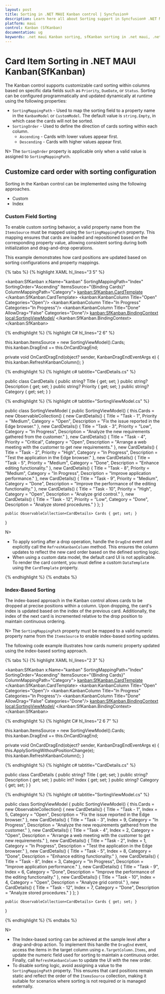```yaml
---
layout: post
title: Sorting in .NET MAUI Kanban control | Syncfusion®
description: Learn here all about Sorting support in Syncfusion® .NET MAUI Kanban(SfKanban) control and more.
platform: maui
control: Kanban (SfKanban)
documentation: ug
keywords: .net maui Kanban sorting, sfKanban sorting in .net maui, .net maui Kanban sorting support.
---
```


# Card Item Sorting in .NET MAUI Kanban(SfKanban)

The Kanban control supports customizable card sorting within columns based on specific data fields such as `Priority`, `DueDate`, or `Status`. Sorting can be configured programmatically and updated dynamically at runtime using the following properties:

* `SortingMappingPath` - Used to map the sorting field to a property name in the `KanbanModel` or `CustomModel`. The default value is `string.Empty`, in which case the cards will not be sorted.
* `SortingOrder` - Used to define the direction of cards sorting within each column.
   * `Ascending` - Cards with lower values appear first.
   * `Descending` - Cards with higher values appear first. 

N> The `SortingOrder` property is applicable only when a valid value is assigned to `SortingMappingPath`.

## Customize card order with sorting configuration

Sorting in the Kanban control can be implemented using the following approaches.

   * Custom
   * Index

### Custom Field Sorting

To enable custom sorting behavior, a valid property name from the `ItemsSource` must be mapped using the `SortingMappingPath` property. This mapping ensures that cards are loaded and repositioned based on the corresponding property value, allowing consistent sorting during both initialization and drag-and-drop operations.

This example demonstrates how card positions are updated based on sorting configurations and property mappings.

{% tabs %}
{% highlight XAML hl_lines="3 5" %}

<kanban:SfKanban x:Name="kanban" 
                 SortingMappingPath="Index"
                 SortingOrder="Ascending"
                 ItemsSource="{Binding Cards}"
                 ColumnMappingPath="Category">
    <kanban:SfKanban.CardTemplate>
        <DataTemplate >
            <Border Stroke="Black" StrokeThickness="1" StrokeShape="RoundRectangle 8" Background="#F3CFCE">
                <Grid RowDefinitions="Auto,Auto,Auto" ColumnDefinitions="Auto,*" ColumnSpacing="8" Padding="8">
                    <HorizontalStackLayout Grid.Row="0" Grid.ColumnSpan="2" Spacing="4" VerticalOptions="Center" HeightRequest="20">
                        <Label Grid.Row="0" Grid.ColumnSpan="2" Text="{Binding Priority, StringFormat='• {0}'}" FontSize="14"             FontAttributes="Bold" TextColor="Orange" VerticalOptions="Center" VerticalTextAlignment="Center" HeightRequest="20"/>
                    </HorizontalStackLayout>
                    <Label Grid.Row="1" Grid.ColumnSpan="2" Text="{Binding Title}" FontAttributes="Bold" FontSize="14" HorizontalTextAlignment="Center" VerticalTextAlignment="Center" Margin="5"/>
                    <Label Grid.Row="2" Grid.ColumnSpan="2" Text="{Binding Description}" FontSize="12" HorizontalTextAlignment="Center" LineBreakMode="WordWrap" Margin="5"/>
                </Grid>
            </Border>
        </DataTemplate>
    </kanban:SfKanban.CardTemplate>
    <kanban:KanbanColumn Title="Open" Categories="Open"/>
    <kanban:KanbanColumn Title="In Progress" Categories="In Progress"/>
    <kanban:KanbanColumn Title="Done" AllowDrag="False" Categories="Done"/>
    <kanban:SfKanban.BindingContext>
        <local:SortingViewModel/>
    </kanban:SfKanban.BindingContext>
</kanban:SfKanban>

{% endhighlight %}
{% highlight C# hl_lines="2 6" %}

this.kanban.ItemsSource = new SortingViewModel().Cards;
this.kanban.DragEnd += this.OnCardDragEnd;

private void OnCardDragEnd(object? sender, KanbanDragEndEventArgs e)
{
    this.kanban.RefreshKanbanColumn();
}

{% endhighlight %}
{% highlight c# tabtitle="CardDetails.cs" %}

public class CardDetails
{
    public string? Title { get; set; }
    public string? Description { get; set; }
    public string? Priority { get; set; }
    public string? Category { get; set; }
}

{% endhighlight %}
{% highlight c# tabtitle="SortingViewModel.cs" %}

public class SortingViewModel
{
    public SortingViewModel()
    {
        this.Cards = new ObservableCollection<CardDetails>()
        {
            new CardDetails() { Title = "Task - 1", Priority = "Medium", Category = "Open", Description = "Fix the issue reported in the Edge browser." },
            new CardDetails() { Title = "Task - 3", Priority = "Low", Category = "In Progress", Description = "Analyze the new requirements gathered from the customer." },
            new CardDetails() { Title = "Task - 4", Priority = "Critical", Category = "Open", Description = "Arrange a web meeting with the customer to get new requirements." },
            new CardDetails() { Title = "Task - 2", Priority = "High", Category = "In Progress", Description = "Test the application in the Edge browser." },
            new CardDetails() { Title = "Task - 5", Priority = "Medium", Category = "Done", Description = "Enhance editing functionality." },
            new CardDetails() { Title = "Task - 8", Priority = "Medium", Category = "In Progress", Description = "Improve application performance." },
            new CardDetails() { Title = "Task - 9", Priority = "Medium", Category = "Done", Description = "Improve the performance of the editing functionality." },
            new CardDetails() { Title = "Task - 10", Priority = "High", Category = "Open", Description = "Analyze grid control." },
            new CardDetails() { Title = "Task - 12", Priority = "Low", Category = "Done", Description = "Analyze stored procedures." }
        };
    }

    public ObservableCollection<CardDetails> Cards { get; set; }
}

N> 
 * To apply sorting after a drop operation, handle the `DragEnd` event and explicitly call the `RefreshKanbanColumn` method. This ensures the column updates to reflect the new card order based on the defined sorting logic.
 * When using a custom data model, the default card UI is not applicable. To render the card content, you must define a custom `DataTemplate` using the `CardTemplate` property.

{% endhighlight %}
{% endtabs %}

### Index-Based Sorting

The index-based approach in the Kanban control allows cards to be dropped at precise positions within a column. Upon dropping, the card's index is updated based on the index of the previous card. Additionally, the index of the next card is incremented relative to the drop position to maintain continuous ordering.

N> The `SortingMappingPath` property must be mapped to a valid numeric property name from the `ItemsSource` to enable index-based sorting updates.

The following code example illustrates how cards numeric property updated using the index-based sorting approach.

{% tabs %}
{% highlight XAML hl_lines="2 3" %}

<kanban:SfKanban x:Name="kanban" 
                 SortingMappingPath="Index"
                 SortingOrder="Ascending"
                 ItemsSource="{Binding Cards}"
                 ColumnMappingPath="Category">
    <kanban:SfKanban.CardTemplate>
        <DataTemplate >
                    <Border Stroke="Black" StrokeThickness="1" StrokeShape="RoundRectangle 8" Background="#F3EADC">
                <Grid RowDefinitions="Auto,Auto,Auto" ColumnDefinitions="Auto,*" ColumnSpacing="8" Padding="8">
                    <HorizontalStackLayout Grid.Row="0" Grid.ColumnSpan="2" Spacing="4" VerticalOptions="Center" HeightRequest="20" HorizontalOptions="End">
                                <Label Text="{Binding Index, StringFormat='Rank {0}'}" FontSize="14" FontAttributes="Bold" TextColor="#026B6E" VerticalOptions="Center" VerticalTextAlignment="Center" HeightRequest="20"/>
                    </HorizontalStackLayout>
                    <Label Grid.Row="1" Grid.ColumnSpan="2" Text="{Binding Title}" FontAttributes="Bold" FontSize="14" HorizontalTextAlignment="Center" VerticalTextAlignment="Center" Margin="5"/>
                    <Label Grid.Row="2" Grid.ColumnSpan="2" Text="{Binding Description}" FontSize="12" HorizontalTextAlignment="Center" LineBreakMode="WordWrap" Margin="5"/>
                </Grid>
            </Border>
        </DataTemplate>
    </kanban:SfKanban.CardTemplate>
    <kanban:KanbanColumn Title="Open" Categories="Open"/>
    <kanban:KanbanColumn Title="In Progress" Categories="In Progress"/>
    <kanban:KanbanColumn Title="Done" AllowDrag="False" Categories="Done"/>
    <kanban:SfKanban.BindingContext>
        <local:SortingViewModel/>
    </kanban:SfKanban.BindingContext>
</kanban:SfKanban>

{% endhighlight %}
{% highlight C# hl_lines="2 6 7" %}

this.kanban.ItemsSource = new SortingViewModel().Cards;
this.kanban.DragEnd += this.OnCardDragEnd;

private void OnCardDragEnd(object? sender, KanbanDragEndEventArgs e)
{
    this.ApplySortingWithoutPositionChange(e);
    this.kanban.RefreshKanbanColumn();
}

{% endhighlight %}
{% highlight c# tabtitle="CardDetails.cs" %}

public class CardDetails
{
    public string? Title { get; set; }
    public string? Description { get; set; }
    public int? Index { get; set; }
    public string? Category { get; set; }
}

{% endhighlight %}
{% highlight c# tabtitle="SortingViewModel.cs" %}

public class SortingViewModel
{
    public SortingViewModel()
    {
        this.Cards = new ObservableCollection<CardDetails>()
        {
            new CardDetails() { Title = "Task - 1", Index = 5, Category = "Open", Description = "Fix the issue reported in the Edge browser." },
            new CardDetails() { Title = "Task - 3", Index = 9, Category = "In Progress", Description = "Analyze the new requirements gathered from the customer." },
            new CardDetails() { Title = "Task - 4", Index = 2, Category = "Open", Description = "Arrange a web meeting with the customer to get new requirements." },
            new CardDetails() { Title = "Task - 2", Index = 1, Category = "In Progress", Description = "Test the application in the Edge browser." },
            new CardDetails() { Title = "Task - 5", Index = 8, Category = "Done", Description = "Enhance editing functionality." },
            new CardDetails() { Title = "Task - 8", Index = 3, Category = "In Progress", Description = "Improve application performance." },
            new CardDetails() { Title = "Task - 9", Index = 6, Category = "Done", Description = "Improve the performance of the editing functionality." },
            new CardDetails() { Title = "Task - 10", Index = 4, Category = "Open", Description = "Analyze grid control." },
            new CardDetails() { Title = "Task - 12", Index = 7, Category = "Done", Description = "Analyze stored procedures." }
        };
    }
    
    public ObservableCollection<CardDetails> Cards { get; set; }
}

{% endhighlight %}
{% endtabs %}

N> 
 * The Index-based sorting can be achieved at the sample level after a drag-and-drop action. To implement this handle the `DragEnd` event, access the items in the target column using `e.TargetColumn.Items`, and update the numeric field used for sorting to maintain a continuous order. Finally, call `RefreshKanbanColumn` to update the UI with the new order.
 * To disable sorting logic, avoid assigning a value to the `SortingMappingPath` property. This ensures that card positions remain static and reflect the order of the `ItemsSource` collection, making it suitable for scenarios where sorting is not required or is managed externally.